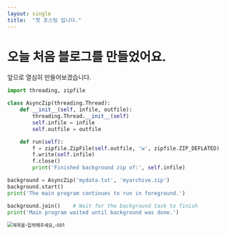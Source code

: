 ```yaml
---
layout: single
title:  "첫 포스팅 입니다."
---
```


# 오늘 처음 블로그를 만들었어요.

앞으로 열심히 만들어보겠습니다.

```python
import threading, zipfile

class AsyncZip(threading.Thread):
    def __init__(self, infile, outfile):
        threading.Thread.__init__(self)
        self.infile = infile
        self.outfile = outfile

    def run(self):
        f = zipfile.ZipFile(self.outfile, 'w', zipfile.ZIP_DEFLATED)
        f.write(self.infile)
        f.close()
        print('Finished background zip of:', self.infile)

background = AsyncZip('mydata.txt', 'myarchive.zip')
background.start()
print('The main program continues to run in foreground.')

background.join()    # Wait for the background task to finish
print('Main program waited until background was done.')
```

<img src="C:\Users\82104\OneDrive\바탕 화면\제목을-입력해주세요_-001.png" alt="제목을-입력해주세요_-001" style="zoom:75%;" />
